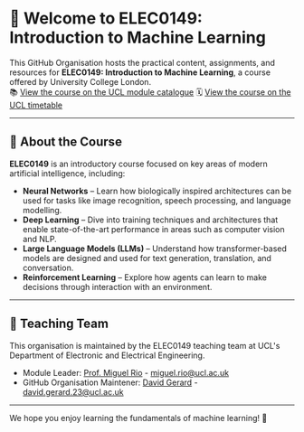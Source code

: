 # 👋 Welcome to ELEC0149: Introduction to Machine Learning

This GitHub Organisation hosts the practical content, assignments, and resources for **ELEC0149: Introduction to Machine Learning**, a course offered by University College London.  
📚 [View the course on the UCL module catalogue](https://www.ucl.ac.uk/module-catalogue/modules/introduction-to-machine-learning-ELEC0149)
🗓️ [View the course on the UCL timetable](https://timetable.ucl.ac.uk/tt/moduleTimet.do?firstReq=Y&moduleId=ELEC0149&acadYearFl=N)

---

## 🧠 About the Course

**ELEC0149** is an introductory course focused on key areas of modern artificial intelligence, including:

- **Neural Networks** – Learn how biologically inspired architectures can be used for tasks like image recognition, speech processing, and language modelling.
- **Deep Learning** – Dive into training techniques and architectures that enable state-of-the-art performance in areas such as computer vision and NLP.
- **Large Language Models (LLMs)** – Understand how transformer-based models are designed and used for text generation, translation, and conversation.
- **Reinforcement Learning** – Explore how agents can learn to make decisions through interaction with an environment.

---

## 🏫 Teaching Team

This organisation is maintained by the ELEC0149 teaching team at UCL's Department of Electronic and Electrical Engineering.

- Module Leader: [Prof. Miguel Rio](https://profiles.ucl.ac.uk/10726-miguel-rio) - miguel.rio@ucl.ac.uk
- GitHub Organisation Maintener: [David Gerard](https://profiles.ucl.ac.uk/95497-david-gerard) - david.gerard.23@ucl.ac.uk

---

We hope you enjoy learning the fundamentals of machine learning! 🚀
